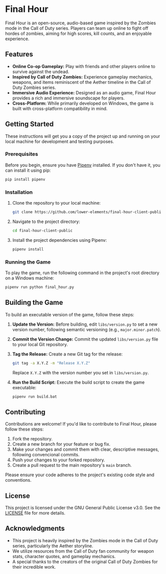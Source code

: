 # Final Hour

Final Hour is an open-source, audio-based game inspired by the Zombies mode in the Call of Duty series. Players can team up online to fight off hordes of zombies, aiming for high scores, kill counts, and an enjoyable experience.

## Features

*   **Online Co-op Gameplay:** Play with friends and other players online to survive against the undead.
*   **Inspired by Call of Duty Zombies:** Experience gameplay mechanics, weapons, and items reminiscent of the Aether timeline in the Call of Duty Zombies series.
*   **Immersive Audio Experience:** Designed as an audio game, Final Hour provides a rich and immersive soundscape for players.
*   **Cross-Platform:** While primarily developed on Windows, the game is built with cross-platform compatibility in mind.

## Getting Started

These instructions will get you a copy of the project up and running on your local machine for development and testing purposes.

### Prerequisites

Before you begin, ensure you have [Pipenv](https://pipenv.pypa.io/en/latest/) installed. If you don't have it, you can install it using pip:

```sh
pip install pipenv
```

### Installation

1.  Clone the repository to your local machine:

    ```sh
    git clone https://github.com/lower-elements/final-hour-client-public.git
    ```

2.  Navigate to the project directory:

    ```sh
    cd final-hour-client-public
    ```

3.  Install the project dependencies using Pipenv:

    ```sh
    pipenv install
    ```

### Running the Game

To play the game, run the following command in the project's root directory on a Windows machine:

```sh
pipenv run python final_hour.py
```

## Building the Game

To build an executable version of the game, follow these steps:

1.  **Update the Version:** Before building, edit `libs/version.py` to set a new version number, following semantic versioning (e.g., `major.minor.patch`).

2.  **Commit the Version Change:** Commit the updated `libs/version.py` file to your local Git repository.

3.  **Tag the Release:** Create a new Git tag for the release:

    ```sh
    git tag -a X.Y.Z -m "Release X.Y.Z"
    ```

    Replace `X.Y.Z` with the version number you set in `libs/version.py`.

4.  **Run the Build Script:** Execute the build script to create the game executable:

    ```sh
    pipenv run build.bat
    ```

## Contributing

Contributions are welcome! If you'd like to contribute to Final Hour, please follow these steps:

1.  Fork the repository.
2.  Create a new branch for your feature or bug fix.
3.  Make your changes and commit them with clear, descriptive messages, following convencional commits.
4.  Push your changes to your forked repository.
5.  Create a pull request to the main repository's `main` branch.

Please ensure your code adheres to the project's existing code style and conventions.

## License

This project is licensed under the GNU General Public License v3.0. See the [LICENSE](LICENSE) file for more details.

## Acknowledgments

*   This project is heavily inspired by the Zombies mode in the Call of Duty series, particularly the Aether storyline.
*   We utilize resources from the Call of Duty fan community for weapon stats, character quotes, and gameplay mechanics.
*   A special thanks to the creators of the original Call of Duty Zombies for their incredible work.

